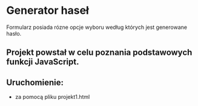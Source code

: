 # Generator haseł

Formularz posiada rózne opcje wyboru według których jest generowane hasło.

## Projekt powstał w celu poznania podstawowych funkcji JavaScript.

## Uruchomienie:
- za pomocą pliku projekt1.html